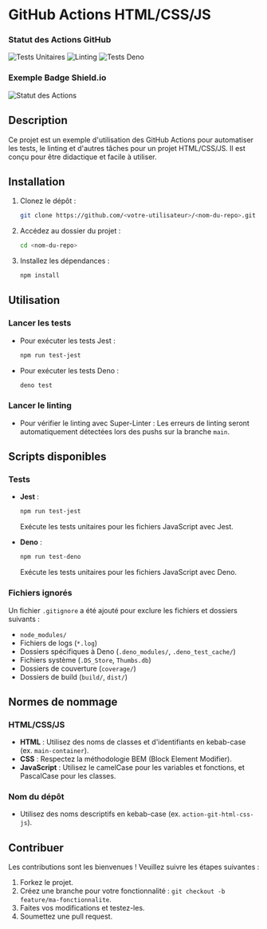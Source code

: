 # GitHub Actions HTML/CSS/JS

### Statut des Actions GitHub
![Tests Unitaires](https://github.com/Y-Picot/github-actions-html-css-js/workflows/unit_tests/badge.svg)
![Linting](https://github.com/Y-Picot/github-actions-html-css-js/workflows/super_linter_hcjs/badge.svg)
![Tests Deno](https://github.com/Y-Picot/github-actions-html-css-js/workflows/deno_lint/badge.svg)

### Exemple Badge Shield.io
![Statut des Actions](https://img.shields.io/github/actions/workflow/status/Y-Picot/github-actions-html-css-js/unit_tests.yml?branch=main)

## Description
Ce projet est un exemple d'utilisation des GitHub Actions pour automatiser les tests, le linting et d'autres tâches pour un projet HTML/CSS/JS. Il est conçu pour être didactique et facile à utiliser.

## Installation

1. Clonez le dépôt :
   ```bash
   git clone https://github.com/<votre-utilisateur>/<nom-du-repo>.git
   ```

2. Accédez au dossier du projet :
   ```bash
   cd <nom-du-repo>
   ```

3. Installez les dépendances :
   ```bash
   npm install
   ```

## Utilisation

### Lancer les tests
- Pour exécuter les tests Jest :
  ```bash
  npm run test-jest
  ```
- Pour exécuter les tests Deno :
  ```bash
  deno test
  ```

### Lancer le linting
- Pour vérifier le linting avec Super-Linter :
  Les erreurs de linting seront automatiquement détectées lors des pushs sur la branche `main`.

## Scripts disponibles

### Tests
- **Jest** :
  ```bash
  npm run test-jest
  ```
  Exécute les tests unitaires pour les fichiers JavaScript avec Jest.

- **Deno** :
  ```bash
  npm run test-deno
  ```
  Exécute les tests unitaires pour les fichiers JavaScript avec Deno.

### Fichiers ignorés
Un fichier `.gitignore` a été ajouté pour exclure les fichiers et dossiers suivants :
- `node_modules/`
- Fichiers de logs (`*.log`)
- Dossiers spécifiques à Deno (`.deno_modules/`, `.deno_test_cache/`)
- Fichiers système (`.DS_Store`, `Thumbs.db`)
- Dossiers de couverture (`coverage/`)
- Dossiers de build (`build/`, `dist/`)

## Normes de nommage

### HTML/CSS/JS
- **HTML** : Utilisez des noms de classes et d'identifiants en kebab-case (ex. `main-container`).
- **CSS** : Respectez la méthodologie BEM (Block Element Modifier).
- **JavaScript** : Utilisez le camelCase pour les variables et fonctions, et PascalCase pour les classes.

### Nom du dépôt
- Utilisez des noms descriptifs en kebab-case (ex. `action-git-html-css-js`).

## Contribuer
Les contributions sont les bienvenues ! Veuillez suivre les étapes suivantes :
1. Forkez le projet.
2. Créez une branche pour votre fonctionnalité : `git checkout -b feature/ma-fonctionnalite`.
3. Faites vos modifications et testez-les.
4. Soumettez une pull request.
